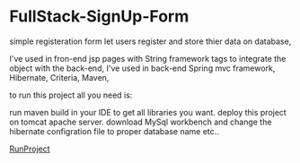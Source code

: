 # FullStack-SignUp-Form

simple registeration form let users register and store thier data on database,

I've used in fron-end jsp pages with String framework tags to integrate the object with the back-end,
I've used in back-end Spring mvc framework, Hibernate, Criteria, Maven,

to run this project all you need is:

run maven build in your IDE to get all libraries you want.
deploy this project on tomcat apache server.
download MySql workbench and change the hibernate configration file to proper database name etc..

<a href = "FullStack-SignUp-Form/blob/master/WebContent/WEB-INF/JSP/home.jsp">RunProject</a>
